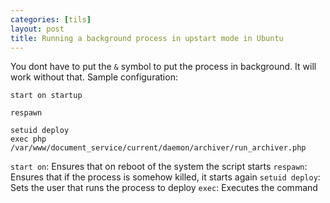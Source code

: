 ```yaml
---
categories: [tils]
layout: post
title: Running a background process in upstart mode in Ubuntu
---
```


You dont have to put the `&` symbol to put the process in background. It will work without that. Sample configuration:

```
start on startup

respawn

setuid deploy
exec php /var/www/document_service/current/daemon/archiver/run_archiver.php
```

`start on`: Ensures that on reboot of the system the script starts
`respawn`: Ensures that if the process is somehow killed, it starts again
`setuid deploy`: Sets the user that runs the process to deploy
`exec`: Executes the command
